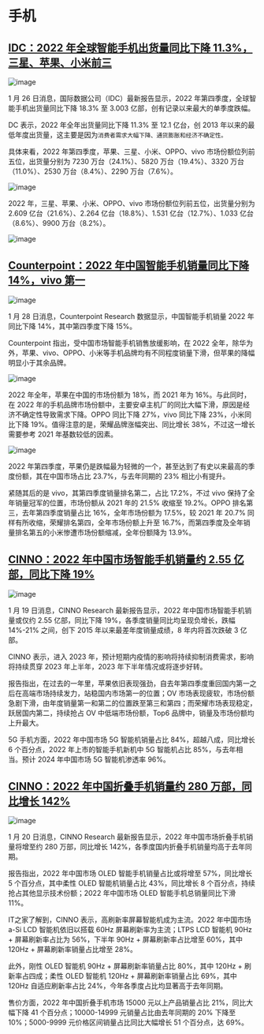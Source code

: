
# 手机

## [IDC：2022 年全球智能手机出货量同比下降 11.3%，三星、苹果、小米前三](https://www.ithome.com/0/669/566.htm)

![image](https://user-images.githubusercontent.com/101486416/215257147-94b60d6a-7a69-4b70-8527-8347e6599612.png)

1 月 26 日消息，国际数据公司（IDC）最新报告显示，2022 年第四季度，全球智能手机出货量同比下降 18.3% 至 3.003 亿部，创有记录以来最大的单季度跌幅。

DC 表示，2022 年全年出货量同比下降 11.3% 至 12.1 亿台，创 2013 年以来的最低年度出货量，这主要是因为`消费者需求大幅下降、通货膨胀和经济不确定性。`

具体来看，2022 年第四季度，苹果、三星、小米、OPPO、vivo 市场份额位列前五位，出货量分别为 7230 万台（24.1%）、5820 万台（19.4%）、3320 万台（11.0%）、2530 万台（8.4%）、2290 万台（7.6%）。

![image](https://user-images.githubusercontent.com/101486416/215257168-2ebf47e3-403c-4e8c-972d-141b5ff5d375.png)

2022 年，三星、苹果、小米、OPPO、vivo 市场份额位列前五位，出货量分别为 2.609 亿台（21.6%）、2.264 亿台（18.8%）、1.531 亿台（12.7%）、1.033 亿台（8.6%）、9900 万台（8.2%）。

![image](https://user-images.githubusercontent.com/101486416/215257176-48c211e8-c3b7-4ad5-990b-67e7f7b308de.png)


## [Counterpoint：2022 年中国智能手机销量同比下降 14%，vivo 第一](https://www.ithome.com/0/669/745.htm)

![image](https://user-images.githubusercontent.com/101486416/215257222-58e3f29d-80c2-4e73-b9e8-1492a17a8438.png)


1 月 28 日消息，Counterpoint Research 数据显示，中国智能手机销量 2022 年同比下降 14%，其中第四季度下降 15%。

Counterpoint 指出，受中国市场智能手机销售放缓影响，在 2022 全年，除华为外，苹果、vivo、OPPO、小米等手机品牌均有不同程度销量下滑，但苹果的降幅明显小于其余品牌。

![image](https://user-images.githubusercontent.com/101486416/215257213-fdfd4e5d-3821-4b96-a659-651063fe8194.png)

2022 年全年，苹果在中国的市场份额为 18%，而 2021 年为 16%。与此同时，在 2022 年的手机品牌市场份额中，主要安卓主机厂的同比大幅下滑，原因是经济不确定性导致需求下降。OPPO 同比下降 27%，vivo 同比下降 23%，小米同比下降 19%。值得注意的是，荣耀品牌涨幅突出、同比增长 38%，不过这一增长需要参考 2021 年基数较低的因素。

![image](https://user-images.githubusercontent.com/101486416/215257239-b8ab9243-6901-47ab-a2e6-6586052d2cb4.png)


2022 年第四季度，苹果仍是跌幅最为轻微的一个，甚至达到了有史以来最高的季度份额，其在中国市场占比 23.7%，与去年同期的 23% 相比小有提升。

紧随其后的是 vivo，其第四季度销量排名第二，占比 17.2%，不过 vivo 保持了全年销量冠军的位置，市场份额从 2021 年的 21.5% 收缩至 19.2%。OPPO 排名第三，去年第四季度销量占比 16%，全年市场份额为 17.5%，较 2021 年 20.7% 同样有所收缩，荣耀排名第四，全年市场份额上升至 16.7%，而第四季度及全年销量排名第五的小米惨遭市场份额缩减，全年份额降为 13.9%。

## [CINNO：2022 年中国市场智能手机销量约 2.55 亿部，同比下降 19%](https://www.ithome.com/0/668/832.htm)

![image](https://user-images.githubusercontent.com/101486416/215257285-379a2fea-ab6d-4eb6-b943-ffe68f3d4779.png)


1 月 19 日消息，CINNO Research 最新报告显示，2022 年中国市场智能手机销量或仅约 2.55 亿部，同比下降 19%，各季度销量同比均呈现负增长，跌幅 14%-21% 之间，创下 2015 年以来最差年度销量成绩，8 年内将首次跌破 3 亿部。

CINNO 表示，进入 2023 年，预计短期内疫情的影响将持续抑制消费需求，影响将持续贯穿 2023 年上半年，2023 年下半年情况或将逐步好转。


报告指出，在过去的一年里，苹果依旧表现强劲，自去年第四季度重回国内第一之后在高端市场持续发力，站稳国内市场第一的位置；OV 市场表现疲软，市场份额急剧下滑，由年度销量第一和第二的位置跌至第三和第四；而荣耀市场表现稳定，跃居国内第二，持续抢占 OV 中低端市场份额，Top6 品牌中，销量及市场份额均上升最大。

5G 手机方面，2022 年中国市场 5G 智能机销量占比 84%，超越八成，同比增长 6 个百分点，2022 年上市的智能手机新机中 5G 智能机占比 85%，与去年相当。预计 2024 年中国市场 5G 智能机渗透率 96%。

## [CINNO：2022 年中国折叠手机销量约 280 万部，同比增长 142%](https://www.ithome.com/0/669/008.htm)

![image](https://user-images.githubusercontent.com/101486416/215257330-7e832b4a-95a0-46b0-a95b-6bbb80fda6f1.png)


1 月 20 日消息，CINNO Research 最新报告显示，2022 年中国市场折叠手机销量将增至约 280 万部，同比增长 142%，各季度国内折叠手机销量均高于去年同期。

报告指出，2022 年中国市场 OLED 智能手机销量占比或将增至 57%，同比增长 5 个百分点，其中柔性 OLED 智能机销量占比 43%，同比增长 8 个百分点，持续抢占其他显示技术份额；2022 年中国市场 OLED 智能手机总销量同比下滑 11%。

IT之家了解到，CINNO 表示，高刷新率屏幕智能机成为主流。2022 年中国市场 a-Si LCD 智能机依旧以搭载 60Hz 屏幕刷新率为主流；LTPS LCD 智能机 90Hz + 屏幕刷新率占比为 56%，下半年 90Hz + 屏幕刷新率占比增至 60%，其中 120Hz + 屏幕刷新率销量占比增至 28%。

此外，刚性 OLED 智能机 90Hz + 屏幕刷新率销量占比 80%，其中 120Hz + 刷新率占四成；柔性 OLED 智能机 120Hz + 屏幕刷新率销量占比 69%，其中 120Hz 自适应刷新率占比 24%，今年各季度占比均显著高于去年同期。

售价方面，2022 年中国折叠手机市场 15000 元以上产品销量占比 21%，同比大幅下降 41 个百分点；10000-14999 元销量占比由去年同期的 20% 下降至 10%；5000-9999 元价格区间销量占比同比大幅增长 51 个百分点，达 69%。

